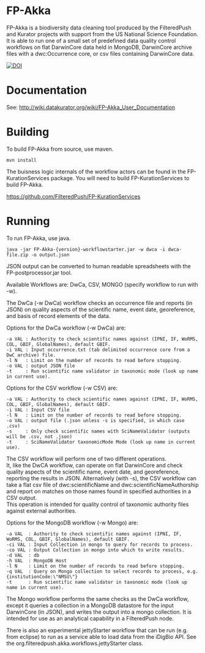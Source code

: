 # FP-Akka

FP-Akka is a biodiversity data cleaning tool produced by 
the FilteredPush and Kurator projects with support from the US
National Science Foundation.  It is able to run one of a small
set of predefined data quality control workflows on flat 
DarwinCore data held in MongoDB, DarwinCore archive files with
a dwc:Occurrence core, or csv files containing DarwinCore data.

[![DOI](https://zenodo.org/badge/76992913.svg)](https://zenodo.org/badge/latestdoi/76992913)

# Documentation

See: http://wiki.datakurator.org/wiki/FP-Akka_User_Documentation

# Building
To build FP-Akka from source, use maven.

    mvn install 

The buisness logic internals of the workflow actors can be 
found in the FP-KurationServices package.  You will need to
build FP-KurationServices to build FP-Akka.

https://github.com/FilteredPush/FP-KurationServices

# Running 
To run FP-Akka, use java.

    java -jar FP-Akka-{version}-workflowstarter.jar -w dwca -i dwca-file.zip -o output.json 

JSON output can be converted to human readable spreadsheets with 
the FP-postprocessor.jar tool.

Available Workflows are: DwCa, CSV, MONGO (specify workflow to run with -w).

The DwCa (-w DwCa) workflow checks an occurrence file and reports 
(in JSON) on quality aspects of the scientific name, event date, 
georeference, and basis of record elements of the data.

Options for the DwCa workflow (-w DwCa) are:

    -a VAL : Authority to check scientific names against (IPNI, IF, WoRMS, COL, GBIF, GlobalNames), default GBIF.
    -i VAL : Input occurrence.txt (tab delimited occurrence core from a DwC archive) file.
    -l N   : Limit on the number of records to read before stopping.
    -o VAL : output JSON file
    -t     : Run scientific name validator in taxonomic mode (look up name in current use).

Options for the CSV workflow (-w CSV) are:

    -a VAL : Authority to check scientific names against (IPNI, IF, WoRMS, COL, GBIF, GlobalNames), default GBIF.
    -i VAL : Input CSV file
    -l N   : Limit on the number of records to read before stopping.
    -o VAL : output file (.json unless -s is specified, in which case .csv)
    -s     : Only check scientific names with SciNameValidator (outputs will be .csv, not .json)
    -t     : SciNameValidator taxonomicMode Mode (look up name in current use).

The CSV workflow will perform one of two different operations.  
It, like the DwCA workflow, can operate on flat DarwinCore and check 
quality aspects of the scientific name, event date, and georeference, 
reporting the results in JSON. 
Alternatively (with -s), the CSV workflow can take a flat csv file of 
dwc:scientificName and dwc:scientificNameAuthorship and report on 
matches on those names found in specified authorities in a CSV output.  
This operation is intended for quality control of taxonomic authority
files against external authorities.

Options for the MongoDB workflow (-w Mongo) are: 

    -a VAL  : Authority to check scientific names against (IPNI, IF, WoRMS, COL, GBIF, GlobalNames), default GBIF.
    -ci VAL : Input Collection in mongo to query for records to process.
    -co VAL : Output Collection in mongo into which to write results.
    -d VAL  : db
    -h VAL  : MongoDB Host
    -l N    : Limit on the number of records to read before stopping.
    -q VAL  : Query on Mongo collection to select records to process, e.g. {institutionCode:\"NMSU\"} 
    -t      : Run scientific name validator in taxonomic mode (look up name in current use).

The Mongo workflow performs the same checks as the DwCa workflow, 
except it queries a collection in a MongoDB datastore for the 
input DarwinCore (in JSON), and writes the output into a mongo 
collection.  It is intended for use as an analytical capability in
a FilteredPush node.

There is also an experimental jettyStarter workflow that can be run
(e.g. from eclipse) to run as a service able to load data from the 
iDigBio API.  See the org.filteredpush.akka.workflows.jettyStarter 
class.
